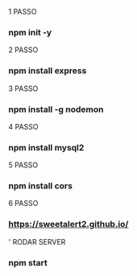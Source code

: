 1 PASSO
### npm init -y

2 PASSO
### npm install express

3 PASSO
### npm install -g nodemon

4 PASSO
### npm install mysql2

5 PASSO
### npm install cors

6 PASSO
### https://sweetalert2.github.io/
'
RODAR SERVER
### npm start